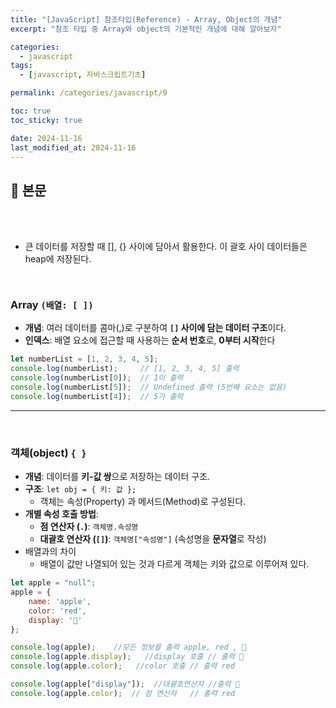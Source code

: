 ```yaml
---
title: "[JavaScript] 참조타입(Reference) - Array, Object의 개념"
excerpt: "참조 타입 중 Array와 object의 기본적인 개념에 대해 알아보자"

categories:
  - javascript
tags:
  - [javascript, 자바스크립트기초]

permalink: /categories/javascript/9

toc: true
toc_sticky: true

date: 2024-11-16
last_modified_at: 2024-11-16
---
```


## 🦥 본문

<br>
<br>


- 큰 데이터를 저장할 때 [], {} 사이에 담아서 활용한다. 이 괄호 사이 데이터들은 heap에 저장된다.

<br>

### Array `(배열: [ ])`

- **개념**: 여러 데이터를 콤마(,)로 구분하여 **`[]` 사이에 담는 데이터 구조**이다.
- **인덱스**: 배열 요소에 접근할 때 사용하는 **순서 번호**로, **0부터 시작**한다

```jsx
let numberList = [1, 2, 3, 4, 5];
console.log(numberList);     // [1, 2, 3, 4, 5] 출력
console.log(numberList[0]);  // 1이 출력
console.log(numberList[5]);  // Undefined 출력 (5번째 요소는 없음)
console.log(numberList[4]);  // 5가 출력

```

---

<br>

### 객체(object)  `{ }`

- **개념**: 데이터를 **키-값 쌍**으로 저장하는 데이터 구조.
- **구조**: `let obj = { 키: 값 };`
    - 객체는 속성(Property) 과 메서드(Method)로 구성된다.
- **개별 속성 호출 방법**:
    - **점 연산자 (`.`)**: `객체명.속성명`
    - **대괄호 연산자 (`[]`)**: `객체명["속성명"]` (속성명을 **문자열**로 작성)
- 배열과의 차이
    - 배열이 값만 나열되어 있는 것과 다르게 객체는 키와 값으로 이루어져 있다.

```jsx
let apple = "null";
apple = {
    name: 'apple',
    color: 'red',
    display: '🍎'
};

console.log(apple);    //모든 정보를 출력 apple, red , 🍎
console.log(apple.display);   //display 호출 // 출력 🍎
console.log(apple.color);   //color 호출 // 출력 red

console.log(apple["display"]);  //대괄호연산자 //출력 🍎
console.log(apple.color);  // 점 연산자   // 출력 red 

```

<br>
<br>



